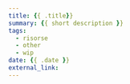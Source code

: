 ```yaml
---
title: {{ .title}}
summary: {{ short description }}
tags:
  - risorse
  - other
  - wip
date: {{ .date }}
external_link: 
---
```


